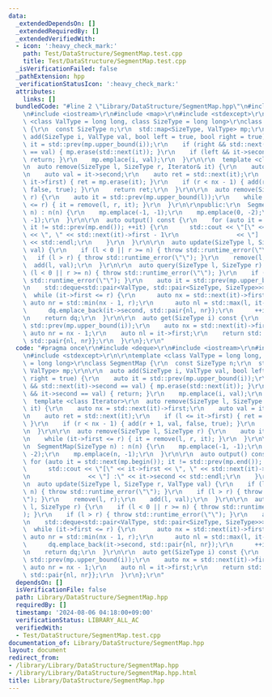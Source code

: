 ```yaml
---
data:
  _extendedDependsOn: []
  _extendedRequiredBy: []
  _extendedVerifiedWith:
  - icon: ':heavy_check_mark:'
    path: Test/DataStructure/SegmentMap.test.cpp
    title: Test/DataStructure/SegmentMap.test.cpp
  _isVerificationFailed: false
  _pathExtension: hpp
  _verificationStatusIcon: ':heavy_check_mark:'
  attributes:
    links: []
  bundledCode: "#line 2 \"Library/DataStructure/SegmentMap.hpp\"\n#include <deque>\r\
    \n#include <iostream>\r\n#include <map>\r\n#include <stdexcept>\r\n\r\ntemplate\
    \ <class ValType = long long, class SizeType = long long>\r\nclass SegmentMap\
    \ {\r\n  const SizeType n;\r\n  std::map<SizeType, ValType> mp;\r\n\r\n  auto\
    \ add(SizeType i, ValType val, bool left = true, bool right = true) {\r\n    auto\
    \ it = std::prev(mp.upper_bound(i));\r\n    if (right && std::next(it)->second\
    \ == val) { mp.erase(std::next(it)); }\r\n    if (left && it->second == val) {\
    \ return; }\r\n    mp.emplace(i, val);\r\n  }\r\n\r\n  template <class Iterator>\r\
    \n  auto remove(SizeType l, SizeType r, Iterator& it) {\r\n    auto nx = std::next(it)->first;\r\
    \n    auto val = it->second;\r\n    auto ret = std::next(it);\r\n    if (l <=\
    \ it->first) { ret = mp.erase(it); }\r\n    if (r < nx - 1) { add(r + 1, val,\
    \ false, true); }\r\n    return ret;\r\n  }\r\n\r\n  auto remove(SizeType l, SizeType\
    \ r) {\r\n    auto it = std::prev(mp.upper_bound(l));\r\n    while (it->first\
    \ <= r) { it = remove(l, r, it); }\r\n  }\r\n\r\npublic:\r\n  SegmentMap(SizeType\
    \ n) : n(n) {\r\n    mp.emplace(-1, -1);\r\n    mp.emplace(0, -2);\r\n    mp.emplace(n,\
    \ -1);\r\n  }\r\n\r\n  auto output() const {\r\n    for (auto it = std::next(mp.begin());\
    \ it != std::prev(mp.end()); ++it) {\r\n      std::cout << \"[\" << it->first\
    \ << \", \" << std::next(it)->first - 1\r\n                << \"] :\" << it->second\
    \ << std::endl;\r\n    }\r\n  }\r\n\r\n  auto update(SizeType l, SizeType r, ValType\
    \ val) {\r\n    if (l < 0 || r >= n) { throw std::runtime_error(\"\"); }\r\n \
    \   if (l > r) { throw std::runtime_error(\"\"); }\r\n    remove(l, r);\r\n  \
    \  add(l, val);\r\n  }\r\n\r\n  auto query(SizeType l, SizeType r) {\r\n    if\
    \ (l < 0 || r >= n) { throw std::runtime_error(\"\"); }\r\n    if (l > r) { throw\
    \ std::runtime_error(\"\"); }\r\n    auto it = std::prev(mp.upper_bound(l));\r\
    \n    std::deque<std::pair<ValType, std::pair<SizeType, SizeType>>> dq;\r\n  \
    \  while (it->first <= r) {\r\n      auto nx = std::next(it)->first;\r\n     \
    \ auto nr = std::min(nx - 1, r);\r\n      auto nl = std::max(l, it->first);\r\n\
    \      dq.emplace_back(it->second, std::pair{nl, nr});\r\n      ++it;\r\n    }\r\
    \n    return dq;\r\n  }\r\n\r\n  auto get(SizeType i) const {\r\n    auto it =\
    \ std::prev(mp.upper_bound(i));\r\n    auto nx = std::next(it)->first;\r\n   \
    \ auto nr = nx - 1;\r\n    auto nl = it->first;\r\n    return std::pair{it->second,\
    \ std::pair{nl, nr}};\r\n  }\r\n};\r\n"
  code: "#pragma once\r\n#include <deque>\r\n#include <iostream>\r\n#include <map>\r\
    \n#include <stdexcept>\r\n\r\ntemplate <class ValType = long long, class SizeType\
    \ = long long>\r\nclass SegmentMap {\r\n  const SizeType n;\r\n  std::map<SizeType,\
    \ ValType> mp;\r\n\r\n  auto add(SizeType i, ValType val, bool left = true, bool\
    \ right = true) {\r\n    auto it = std::prev(mp.upper_bound(i));\r\n    if (right\
    \ && std::next(it)->second == val) { mp.erase(std::next(it)); }\r\n    if (left\
    \ && it->second == val) { return; }\r\n    mp.emplace(i, val);\r\n  }\r\n\r\n\
    \  template <class Iterator>\r\n  auto remove(SizeType l, SizeType r, Iterator&\
    \ it) {\r\n    auto nx = std::next(it)->first;\r\n    auto val = it->second;\r\
    \n    auto ret = std::next(it);\r\n    if (l <= it->first) { ret = mp.erase(it);\
    \ }\r\n    if (r < nx - 1) { add(r + 1, val, false, true); }\r\n    return ret;\r\
    \n  }\r\n\r\n  auto remove(SizeType l, SizeType r) {\r\n    auto it = std::prev(mp.upper_bound(l));\r\
    \n    while (it->first <= r) { it = remove(l, r, it); }\r\n  }\r\n\r\npublic:\r\
    \n  SegmentMap(SizeType n) : n(n) {\r\n    mp.emplace(-1, -1);\r\n    mp.emplace(0,\
    \ -2);\r\n    mp.emplace(n, -1);\r\n  }\r\n\r\n  auto output() const {\r\n   \
    \ for (auto it = std::next(mp.begin()); it != std::prev(mp.end()); ++it) {\r\n\
    \      std::cout << \"[\" << it->first << \", \" << std::next(it)->first - 1\r\
    \n                << \"] :\" << it->second << std::endl;\r\n    }\r\n  }\r\n\r\
    \n  auto update(SizeType l, SizeType r, ValType val) {\r\n    if (l < 0 || r >=\
    \ n) { throw std::runtime_error(\"\"); }\r\n    if (l > r) { throw std::runtime_error(\"\
    \"); }\r\n    remove(l, r);\r\n    add(l, val);\r\n  }\r\n\r\n  auto query(SizeType\
    \ l, SizeType r) {\r\n    if (l < 0 || r >= n) { throw std::runtime_error(\"\"\
    ); }\r\n    if (l > r) { throw std::runtime_error(\"\"); }\r\n    auto it = std::prev(mp.upper_bound(l));\r\
    \n    std::deque<std::pair<ValType, std::pair<SizeType, SizeType>>> dq;\r\n  \
    \  while (it->first <= r) {\r\n      auto nx = std::next(it)->first;\r\n     \
    \ auto nr = std::min(nx - 1, r);\r\n      auto nl = std::max(l, it->first);\r\n\
    \      dq.emplace_back(it->second, std::pair{nl, nr});\r\n      ++it;\r\n    }\r\
    \n    return dq;\r\n  }\r\n\r\n  auto get(SizeType i) const {\r\n    auto it =\
    \ std::prev(mp.upper_bound(i));\r\n    auto nx = std::next(it)->first;\r\n   \
    \ auto nr = nx - 1;\r\n    auto nl = it->first;\r\n    return std::pair{it->second,\
    \ std::pair{nl, nr}};\r\n  }\r\n};\r\n"
  dependsOn: []
  isVerificationFile: false
  path: Library/DataStructure/SegmentMap.hpp
  requiredBy: []
  timestamp: '2024-08-06 04:18:00+09:00'
  verificationStatus: LIBRARY_ALL_AC
  verifiedWith:
  - Test/DataStructure/SegmentMap.test.cpp
documentation_of: Library/DataStructure/SegmentMap.hpp
layout: document
redirect_from:
- /library/Library/DataStructure/SegmentMap.hpp
- /library/Library/DataStructure/SegmentMap.hpp.html
title: Library/DataStructure/SegmentMap.hpp
---
```

